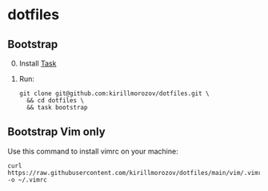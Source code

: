 # dotfiles

## Bootstrap

0. Install [Task][task]
1. Run:

    ```shell
    git clone git@github.com:kirillmorozov/dotfiles.git \
      && cd dotfiles \
      && task bootstrap
    ```

## Bootstrap Vim only

Use this command to install vimrc on your machine:

```shell
curl https://raw.githubusercontent.com/kirillmorozov/dotfiles/main/vim/.vimrc -o ~/.vimrc
```

[task]: https://taskfile.dev/installation/
